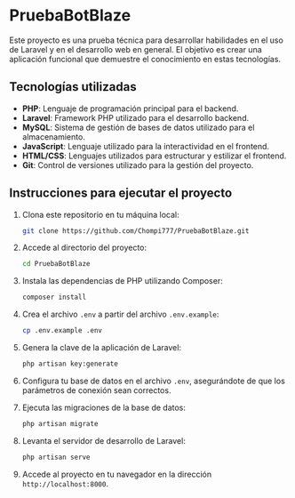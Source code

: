 # PruebaBotBlaze

Este proyecto es una prueba técnica para desarrollar habilidades en el uso de Laravel y en el desarrollo web en general. El objetivo es crear una aplicación funcional que demuestre el conocimiento en estas tecnologías.

## Tecnologías utilizadas

- **PHP**: Lenguaje de programación principal para el backend.
- **Laravel**: Framework PHP utilizado para el desarrollo backend.
- **MySQL**: Sistema de gestión de bases de datos utilizado para el almacenamiento.
- **JavaScript**: Lenguaje utilizado para la interactividad en el frontend.
- **HTML/CSS**: Lenguajes utilizados para estructurar y estilizar el frontend.
- **Git**: Control de versiones utilizado para la gestión del proyecto.

## Instrucciones para ejecutar el proyecto

1. Clona este repositorio en tu máquina local:

   ```bash
   git clone https://github.com/Chompi777/PruebaBotBlaze.git

2. Accede al directorio del proyecto:
     ```bash
   cd PruebaBotBlaze

3. Instala las dependencias de PHP utilizando Composer:
     ```bash
   composer install

4. Crea el archivo `.env` a partir del archivo `.env.example`:
     ```bash
   cp .env.example .env

5. Genera la clave de la aplicación de Laravel:
      ```bash 
   php artisan key:generate

6. Configura tu base de datos en el archivo `.env`, asegurándote de que los parámetros de conexión sean correctos.

7. Ejecuta las migraciones de la base de datos:
      ```bash 
   php artisan migrate

8. Levanta el servidor de desarrollo de Laravel:
     ```bash
   php artisan serve

9. Accede al proyecto en tu navegador en la dirección `http://localhost:8000`.
